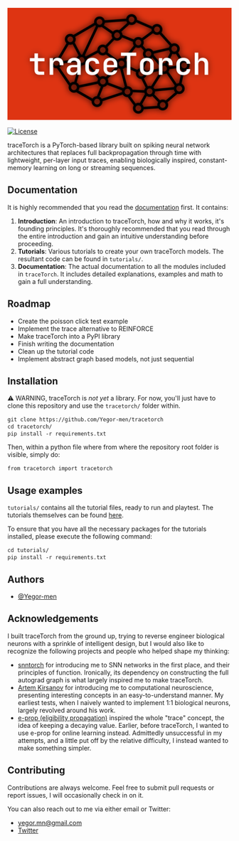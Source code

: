 ![traceTorch Banner](media/tracetorch_banner.png)

[![License](https://img.shields.io/badge/License-Apache%202.0-purple.svg)](https://www.apache.org/licenses/LICENSE-2.0)

traceTorch is a PyTorch-based library built on spiking neural network architectures that replaces full backpropagation
through time with lightweight, per-layer input traces, enabling biologically inspired, constant-memory learning on long
or streaming sequences.

## Documentation

It is highly recommended that you read the [documentation](https://yegor-men.github.io/tracetorch/) first. It contains:

1. **Introduction**: An introduction to traceTorch, how and why it works, it's founding principles. It's thoroughly
   recommended that you read through the entire introduction and gain an intuitive understanding before proceeding.
2. **Tutorials**: Various tutorials to create your own traceTorch models. The resultant code can be found in
   `tutorials/`.
3. **Documentation**: The actual documentation to all the modules included in `traceTorch`. It includes detailed
   explanations, examples and math to gain a full understanding.

## Roadmap

- Create the poisson click test example
- Implement the trace alternative to REINFORCE
- Make traceTorch into a PyPI library
- Finish writing the documentation
- Clean up the tutorial code
- Implement abstract graph based models, not just sequential

## Installation

⚠️ WARNING, traceTorch is _not yet_ a library. For now, you'll just have to clone this repository and use the
`tracetorch/` folder within.

```
git clone https://github.com/Yegor-men/tracetorch
cd tracetorch/
pip install -r requirements.txt
```

Then, within a python file where from where the repository root folder is visible, simply do:

```
from tracetorch import tracetorch
```

## Usage examples

`tutorials/` contains all the tutorial files, ready to run and playtest. The tutorials themselves can be
found [here](https://yegor-men.github.io/tracetorch/tutorials/index.html).

To ensure that you have all the necessary packages for the tutorials installed, please execute the following command:

```
cd tutorials/
pip install -r requirements.txt
```

## Authors

- [@Yegor-men](https://github.com/Yegor-men)

## Acknowledgements

I built traceTorch from the ground up, trying to reverse engineer biological neurons with a sprinkle of intelligent
design, but I would also like to recognize the following projects and people who helped shape my thinking:

- [snntorch](https://github.com/jeshraghian/snntorch) for introducing me to SNN networks in the first place, and their
  principles of function. Ironically, its dependency on constructing the full autograd graph is what largely inspired me
  to make traceTorch.
- [Artem Kirsanov](https://www.youtube.com/@ArtemKirsanov) for introducing me to computational neuroscience, presenting
  interesting concepts in an easy-to-understand manner. My earliest tests, when I naively wanted to implement 1:1
  biological neurons, largely revolved around his work.
- [e-prop (eligibility propagation)](https://www.biorxiv.org/content/biorxiv/early/2020/04/16/738385.full.pdf) inspired
  the whole "trace" concept, the idea of keeping a decaying value. Earlier, before traceTorch, I wanted to use e-prop
  for online learning instead. Admittedly unsuccessful in my attempts, and a little put off by the relative difficulty,
  I instead wanted to make something simpler.

## Contributing

Contributions are always welcome. Feel free to submit pull requests or report issues, I will occasionally check in on
it.

You can also reach out to me via either email or Twitter:

- yegor.mn@gmail.com
- [Twitter](https://x.com/Yegor_Men)
